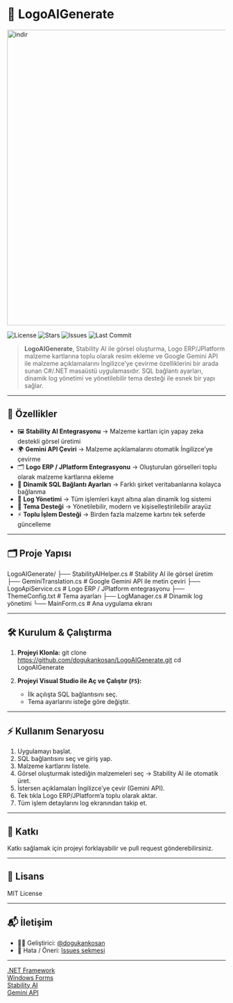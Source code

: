 
# 🎨 LogoAIGenerate

<img width="1159" height="680" alt="indir" src="https://github.com/user-attachments/assets/228cbbd1-7fb3-4680-9090-3ff229e8e1cd" />

![License](https://img.shields.io/github/license/dogukankosan/LogoAIGenerate)
![Stars](https://img.shields.io/github/stars/dogukankosan/LogoAIGenerate)
![Issues](https://img.shields.io/github/issues/dogukankosan/LogoAIGenerate)
![Last Commit](https://img.shields.io/github/last-commit/dogukankosan/LogoAIGenerate)

> **LogoAIGenerate**, Stability AI ile görsel oluşturma, Logo ERP/JPlatform malzeme kartlarına toplu olarak resim ekleme ve Google Gemini API ile malzeme açıklamalarını İngilizce’ye çevirme özelliklerini bir arada sunan C#/.NET masaüstü uygulamasıdır. SQL bağlantı ayarları, dinamik log yönetimi ve yönetilebilir tema desteği ile esnek bir yapı sağlar.

---

## 🚀 Özellikler

- 🖼 **Stability AI Entegrasyonu** → Malzeme kartları için yapay zeka destekli görsel üretimi  
- 🌍 **Gemini API Çeviri** → Malzeme açıklamalarını otomatik İngilizce’ye çevirme  
- 🗂 **Logo ERP / JPlatform Entegrasyonu** → Oluşturulan görselleri toplu olarak malzeme kartlarına ekleme  
- 🔌 **Dinamik SQL Bağlantı Ayarları** → Farklı şirket veritabanlarına kolayca bağlanma  
- 📝 **Log Yönetimi** → Tüm işlemleri kayıt altına alan dinamik log sistemi  
- 🎨 **Tema Desteği** → Yönetilebilir, modern ve kişiselleştirilebilir arayüz  
- ⚡ **Toplu İşlem Desteği** → Birden fazla malzeme kartını tek seferde güncelleme

---

## 🗂 Proje Yapısı

LogoAIGenerate/
├── StabilityAIHelper.cs     # Stability AI ile görsel üretim
├── GeminiTranslation.cs     # Google Gemini API ile metin çeviri
├── LogoApiService.cs        # Logo ERP / JPlatform entegrasyonu
├── ThemeConfig.txt          # Tema ayarları
├── LogManager.cs            # Dinamik log yönetimi
└── MainForm.cs              # Ana uygulama ekranı

---

## 🛠️ Kurulum & Çalıştırma

1. **Projeyi Klonla:**
   git clone https://github.com/dogukankosan/LogoAIGenerate.git
   cd LogoAIGenerate
   
3. **Projeyi Visual Studio ile Aç ve Çalıştır (`F5`):**
   - İlk açılışta SQL bağlantısını seç.  
   - Tema ayarlarını isteğe göre değiştir.  

---

## ⚡ Kullanım Senaryosu

1. Uygulamayı başlat.  
2. SQL bağlantısını seç ve giriş yap.  
3. Malzeme kartlarını listele.  
4. Görsel oluşturmak istediğin malzemeleri seç → Stability AI ile otomatik üret.  
5. İstersen açıklamaları İngilizce’ye çevir (Gemini API).  
6. Tek tıkla Logo ERP/JPlatform’a toplu olarak aktar.  
7. Tüm işlem detaylarını log ekranından takip et.  

---


## 🤝 Katkı

Katkı sağlamak için projeyi forklayabilir ve pull request gönderebilirsiniz.

---

## 📄 Lisans

MIT License

---

## 📬 İletişim

- 👨‍💻 Geliştirici: [@dogukankosan](https://github.com/dogukankosan)  
- 🐞 Hata / Öneri: [Issues sekmesi](https://github.com/dogukankosan/LogoAIGenerate/issues)  

---

[.NET Framework](https://img.shields.io/badge/.NET-Framework-blue?logo=dotnet)  
[Windows Forms](https://img.shields.io/badge/Windows%20Forms-UI-lightgrey)  
[Stability AI](https://img.shields.io/badge/AI-StabilityAI-yellow)  
[Gemini API](https://img.shields.io/badge/Translate-Gemini-orange)  

